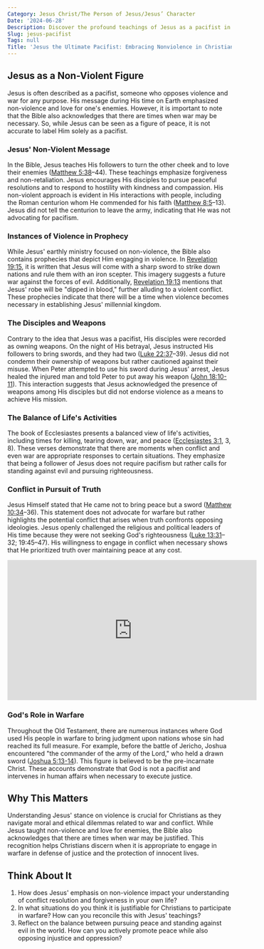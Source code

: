 ```yaml
---
Category: Jesus Christ/The Person of Jesus/Jesus’ Character
Date: '2024-06-28'
Description: Discover the profound teachings of Jesus as a pacifist in this insightful article. Explore how his messages of love and nonviolence continue to inspire and guide many today.
Slug: jesus-pacifist
Tags: null
Title: 'Jesus the Ultimate Pacifist: Embracing Nonviolence in Christian Faith'
---
```


## Jesus as a Non-Violent Figure

Jesus is often described as a pacifist, someone who opposes violence and war for any purpose. His message during His time on Earth emphasized non-violence and love for one's enemies. However, it is important to note that the Bible also acknowledges that there are times when war may be necessary. So, while Jesus can be seen as a figure of peace, it is not accurate to label Him solely as a pacifist.

### Jesus' Non-Violent Message

In the Bible, Jesus teaches His followers to turn the other cheek and to love their enemies ([Matthew 5:38](https://www.bibleref.com/Matthew/5/Matthew-5-38.html)–44). These teachings emphasize forgiveness and non-retaliation. Jesus encourages His disciples to pursue peaceful resolutions and to respond to hostility with kindness and compassion. His non-violent approach is evident in His interactions with people, including the Roman centurion whom He commended for his faith ([Matthew 8:5](https://www.bibleref.com/Matthew/8/Matthew-8-5.html)–13). Jesus did not tell the centurion to leave the army, indicating that He was not advocating for pacifism.

### Instances of Violence in Prophecy

While Jesus' earthly ministry focused on non-violence, the Bible also contains prophecies that depict Him engaging in violence. In [Revelation 19:15](https://www.bibleref.com/Revelation/19/Revelation-19-15.html), it is written that Jesus will come with a sharp sword to strike down nations and rule them with an iron scepter. This imagery suggests a future war against the forces of evil. Additionally, [Revelation 19:13](https://www.bibleref.com/Revelation/19/Revelation-19-13.html) mentions that Jesus' robe will be "dipped in blood," further alluding to a violent conflict. These prophecies indicate that there will be a time when violence becomes necessary in establishing Jesus' millennial kingdom.

### The Disciples and Weapons

Contrary to the idea that Jesus was a pacifist, His disciples were recorded as owning weapons. On the night of His betrayal, Jesus instructed His followers to bring swords, and they had two ([Luke 22:37](https://www.bibleref.com/Luke/22/Luke-22-37.html)–39). Jesus did not condemn their ownership of weapons but rather cautioned against their misuse. When Peter attempted to use his sword during Jesus' arrest, Jesus healed the injured man and told Peter to put away his weapon ([John 18:10-11](https://www.bibleref.com/John/18/John-18-10.html)). This interaction suggests that Jesus acknowledged the presence of weapons among His disciples but did not endorse violence as a means to achieve His mission.

### The Balance of Life's Activities

The book of Ecclesiastes presents a balanced view of life's activities, including times for killing, tearing down, war, and peace ([Ecclesiastes 3:1](https://www.bibleref.com/Ecclesiastes/3/Ecclesiastes-3-1.html), 3, 8). These verses demonstrate that there are moments when conflict and even war are appropriate responses to certain situations. They emphasize that being a follower of Jesus does not require pacifism but rather calls for standing against evil and pursuing righteousness.

### Conflict in Pursuit of Truth

Jesus Himself stated that He came not to bring peace but a sword ([Matthew 10:34](https://www.bibleref.com/Matthew/10/Matthew-10-34.html)–36). This statement does not advocate for warfare but rather highlights the potential conflict that arises when truth confronts opposing ideologies. Jesus openly challenged the religious and political leaders of His time because they were not seeking God's righteousness ([Luke 13:31](https://www.bibleref.com/Luke/13/Luke-13-31.html)–32; 19:45–47). His willingness to engage in conflict when necessary shows that He prioritized truth over maintaining peace at any cost.


<iframe width="560" height="315" src="https://www.youtube.com/embed/_kMYx3Eunmg" frameborder="0" allow="autoplay; encrypted-media" allowfullscreen></iframe>


### God's Role in Warfare

Throughout the Old Testament, there are numerous instances where God used His people in warfare to bring judgment upon nations whose sin had reached its full measure. For example, before the battle of Jericho, Joshua encountered "the commander of the army of the Lord," who held a drawn sword ([Joshua 5:13-14](https://www.bibleref.com/Joshua/5/Joshua-5-13.html)). This figure is believed to be the pre-incarnate Christ. These accounts demonstrate that God is not a pacifist and intervenes in human affairs when necessary to execute justice.

## Why This Matters

Understanding Jesus' stance on violence is crucial for Christians as they navigate moral and ethical dilemmas related to war and conflict. While Jesus taught non-violence and love for enemies, the Bible also acknowledges that there are times when war may be justified. This recognition helps Christians discern when it is appropriate to engage in warfare in defense of justice and the protection of innocent lives.

## Think About It

1. How does Jesus' emphasis on non-violence impact your understanding of conflict resolution and forgiveness in your own life?
2. In what situations do you think it is justifiable for Christians to participate in warfare? How can you reconcile this with Jesus' teachings?
3. Reflect on the balance between pursuing peace and standing against evil in the world. How can you actively promote peace while also opposing injustice and oppression?